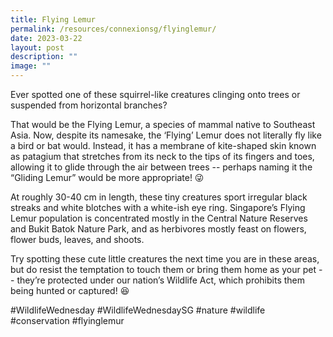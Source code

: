 ```yaml
---
title: Flying Lemur
permalink: /resources/connexionsg/flyinglemur/
date: 2023-03-22
layout: post
description: ""
image: ""
---
```

Ever spotted one of these squirrel-like creatures clinging onto trees or suspended from horizontal branches?

That would be the Flying Lemur, a species of mammal native to Southeast Asia. Now, despite its namesake, the ‘Flying’ Lemur does not literally fly like a bird or bat would. Instead, it has a membrane of kite-shaped skin known as patagium that stretches from its neck to the tips of its fingers and toes, allowing it to glide through the air between trees -- perhaps naming it the “Gliding Lemur” would be more appropriate! 😜

At roughly 30-40 cm in length, these tiny creatures sport irregular black streaks and white blotches with a white-ish eye ring. Singapore’s Flying Lemur population is concentrated mostly in the Central Nature Reserves and Bukit Batok Nature Park, and as herbivores mostly feast on flowers, flower buds, leaves, and shoots.

Try spotting these cute little creatures the next time you are in these areas, but do resist the temptation to touch them or bring them home as your pet -- they’re protected under our nation’s Wildlife Act, which prohibits them being hunted or captured! 😆

#WildlifeWednesday #WildlifeWednesdaySG #nature #wildlife #conservation #flyinglemur
